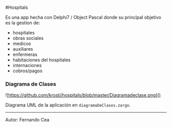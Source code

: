 #Hospitals

Es una app hecha con Delphi7 / Object Pascal donde su principal objetivo es la gestion de:

- hospitales
- obras sociales
- medicos
- auxiliares
- enfermeras
- habitaciones del hospitales
- internaciones
- cobros/pagos

### Diagrama de Clases

![https://github.com/krosti/hospitals/blob/master/Diagramadeclase.png]()


Diagrama UML de la aplicación en ```diagramaDeClases.zargo```.

----

Autor: Fernando Cea